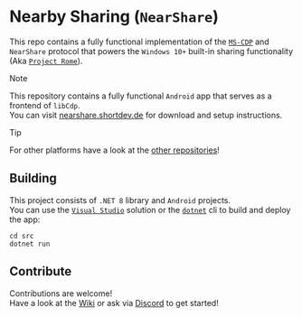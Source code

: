 # Nearby Sharing (`NearShare`)
This repo contains a fully functional implementation of the [`MS-CDP`](https://learn.microsoft.com/en-us/openspecs/windows_protocols/ms-cdp) and `NearShare` protocol that powers the `Windows 10+` built-in sharing functionality (Aka [`Project Rome`]( https://github.com/microsoft/project-rome)).

> [!NOTE]
> This repository contains a fully functional `Android` app that serves as a frontend of `libCdp`.   
> You can visit [nearshare.shortdev.de](https://nearshare.shortdev.de) for download and setup instructions.

> [!TIP]
> For other platforms have a look at the [other repositories](https://github.com/nearby-sharing)!

## Building
This project consists of `.NET 8` library and `Android` projects.   
You can use the [`Visual Studio`](https://visualstudio.microsoft.com/de/) solution or the [`dotnet`](https://dotnet.microsoft.com/en-us/download) cli to build and deploy the app:
```shell
cd src
dotnet run
```

## Contribute
Contributions are welcome!   
Have a look at the [Wiki](https://github.com/nearby-sharing/android/wiki/Contributing) or ask via [Discord](https://nearshare.shortdev.de/community/) to get started!

